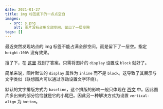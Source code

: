 ```yaml
---
date: 2021-01-27
title: img 标签底下的一点点空白
images:
  - src: s.png
    alt: 图片没有占用全部空间，留出了一层空隙
tags: []
---
```

最近突然发现站点的 img 标签不能占满全部空间，而是留下了一层空。指定 `height:100%` 没有效果。

搜了下，在 [这里](https://stackoverflow.com/questions/5804256/image-inside-div-has-extra-space-below-the-image) 找到了答案。只需将图片的 `display` 设置成 `block` 就好了。

简单来说，图片默认的 `display` 属性为 `inline` 而不是 `block`。这导致了其展示与文字类似（联想图片可以通过浮动设置文字环绕）。

默认的文字排版方式为 `baseline`，这个排版的影响一般只体现在 [西文](https://en.wikipedia.org/wiki/Descender) 中。因此图片多出来的部分恰恰就是它的小尾巴。因此另一种解决方式为设置 `vertical-align` 为 `bottom`。

